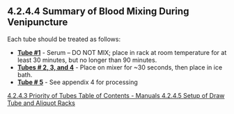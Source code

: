 ## 4.2.4.4 Summary of Blood Mixing During Venipuncture

Each tube should be treated as follows:

 * <u>**Tube #1**</u> - Serum – DO NOT MIX; place in rack at room temperature for at least 30 minutes, but no longer than 90 minutes.
 * <u>**Tubes # 2, 3, and 4**</u> - Place on mixer for ~30 seconds, then place in ice bath.
 * <u>**Tube # 5**</u> - See appendix 4 for processing


<div class="center">
<div class="btn-group">
  <a href=":pages_path:/manuals/blood-collection-processing/4-02-04-03-priority-of-tubes.md" class="btn btn-default">
    <span class="glyphicon glyphicon-chevron-left"></span>
    4.2.4.3 Priority of Tubes
  </a>

  <a href=":pages_path:/manuals/manual-toc.md" class="btn btn-default">
    <span class="glyphicon glyphicon-chevron-up"></span>
    Table of Contents - Manuals
  </a>

  <a href=":pages_path:/manuals/blood-collection-processing/4-02-04-05-set-up-of-draw-tube.md" class="btn btn-success">
    4.2.4.5 Setup of Draw Tube and Aliquot Racks
    <span class="glyphicon glyphicon-chevron-right"></span>
  </a>
</div>
</div>

